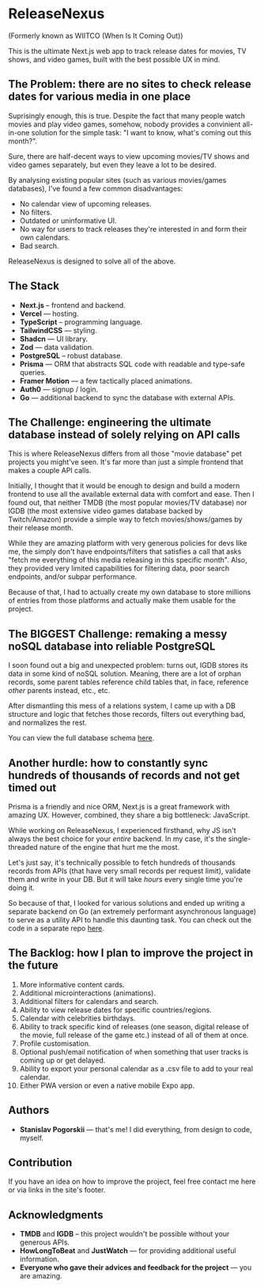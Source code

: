 # ReleaseNexus

(Formerly known as WIITCO (When Is It Coming Out))

This is the ultimate Next.js web app to track release dates for movies, TV shows, and video games, built with the best possible UX in mind.

## The Problem: there are no sites to check release dates for various media in one place

Suprisingly enough, this is true. Despite the fact that many people watch movies and play video games, somehow, nobody provides a convinient all-in-one solution for the simple task: "I want to know, what's coming out this month?".

Sure, there are half-decent ways to view upcoming movies/TV shows and video games separately, but even they leave a lot to be desired.

By analysing existing popular sites (such as various movies/games databases), I've found a few common disadvantages:

- No calendar view of upcoming releases.
- No filters.
- Outdated or uninformative UI.
- No way for users to track releases they're interested in and form their own calendars.
- Bad search.

ReleaseNexus is designed to solve all of the above.

## The Stack

- **Next.js** – frontend and backend.
- **Vercel** — hosting.
- **TypeScript** – programming language.
- **TailwindCSS** — styling.
- **Shadcn** — UI library.
- **Zod** — data validation.
- **PostgreSQL** – robust database.
- **Prisma** — ORM that abstracts SQL code with readable and type-safe queries.
- **Framer Motion** — a few tactically placed animations.
- **Auth0** — signup / login.
- **Go** — additional backend to sync the database with external APIs.

## The Challenge: engineering the ultimate database instead of solely relying on API calls

This is where ReleaseNexus differs from all those "movie database" pet projects you might've seen. It's far more than just a simple frontend that makes a couple API calls.

Initially, I thought that it would be enough to design and build a modern frontend to use all the available external data with comfort and ease. Then I found out, that neither TMDB (the most popular movies/TV database) nor IGDB (the most extensive video games database backed by Twitch/Amazon) provide a simple way to fetch movies/shows/games by their release month.

While they are amazing platform with very generous policies for devs like me, the simply don't have endpoints/filters that satisfies a call that asks "fetch me everything of this media releasing in this specific month". Also, they provided very limited capabilities for filtering data, poor search endpoints, and/or subpar performance.

Because of that, I had to actually create my own database to store millions of entries from those platforms and actually make them usable for the project.

## The BIGGEST Challenge: remaking a messy noSQL database into reliable PostgreSQL

I soon found out a big and unexpected problem: turns out, IGDB stores its data in some kind of noSQL solution. Meaning, there are a lot of orphan records, some parent tables reference child tables that, in face, reference _other_ parents instead, etc., etc.

After dismantling this mess of a relations system, I came up with a DB structure and logic that fetches those records, filters out everything bad, and normalizes the rest.

You can view the full database schema [here](https://github.com/pogorskii/wiitco-db-blueprint).

## Another hurdle: how to constantly sync hundreds of thousands of records and not get timed out

Prisma is a friendly and nice ORM, Next.js is a great framework with amazing UX. However, combined, they share a big bottleneck: JavaScript.

While working on ReleaseNexus, I experienced firsthand, why JS isn't always the best choice for your _entire_ backend. In my case, it's the single-threaded nature of the engine that hurt me the most.

Let's just say, it's technically possible to fetch hundreds of thousands records from APIs (that have very small records per request limit), validate them and write in your DB. But it will take _hours_ every single time you're doing it.

So because of that, I looked for various solutions and ended up writing a separate backend on Go (an extremely performant asynchronous language) to serve as a utility API to handle this daunting task. You can check out the code in a separate repo [here](https://github.com/pogorskii/wiitco-db-api).

## The Backlog: how I plan to improve the project in the future

1. More informative content cards.
2. Additional microinteractions (animations).
3. Additional filters for calendars and search.
4. Ability to view release dates for specific countries/regions.
5. Calendar with celebrities birthdays.
6. Ability to track specific kind of releases (one season, digital release of the movie, full release of the game etc.) instead of all of them at once.
7. Profile customisation.
8. Optional push/email notification of when something that user tracks is coming up or get delayed.
9. Ability to export your personal calendar as a .csv file to add to your real calendar.
10. Either PWA version or even a native mobile Expo app.

## Authors

- **Stanislav Pogorskii** — that's me! I did everything, from design to code, myself.

## Contribution

If you have an idea on how to improve the project, feel free contact me here or via links in the site's footer.

## Acknowledgments

- **TMDB** and **IGDB** – this project wouldn't be possible without your generous APIs.
- **HowLongToBeat** and **JustWatch** — for providing additional useful information.
- **Everyone who gave their advices and feedback for the project** — you are amazing.
